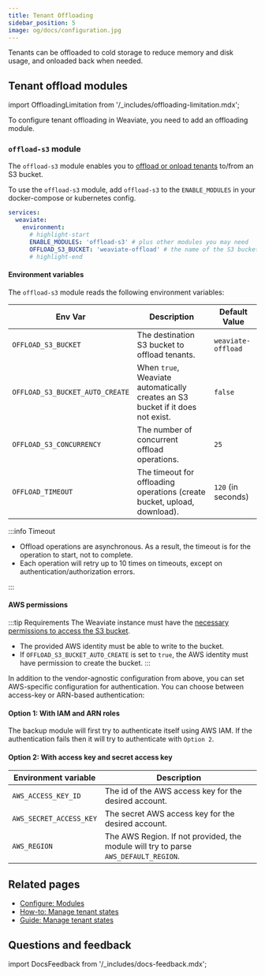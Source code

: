 ```yaml
---
title: Tenant Offloading
sidebar_position: 5
image: og/docs/configuration.jpg
---
```


Tenants can be offloaded to cold storage to reduce memory and disk usage, and onloaded back when needed.

## Tenant offload modules

import OffloadingLimitation from '/_includes/offloading-limitation.mdx';

<OffloadingLimitation/>

To configure tenant offloading in Weaviate, you need to add an offloading module.


### `offload-s3` module

The `offload-s3` module enables you to [offload or onload tenants](../manage-data/tenant-states.mdx#offload-tenant) to/from an S3 bucket.

To use the `offload-s3` module, add `offload-s3` to the `ENABLE_MODULES` in your docker-compose or kubernetes config.

```yaml
services:
  weaviate:
    environment:
      # highlight-start
      ENABLE_MODULES: 'offload-s3' # plus other modules you may need
      OFFLOAD_S3_BUCKET: 'weaviate-offload' # the name of the S3 bucket
      # highlight-end
```

#### Environment variables

The `offload-s3` module reads the following environment variables:

| Env Var | Description | Default Value |
|---|---|---|
| `OFFLOAD_S3_BUCKET` | The destination S3 bucket to offload tenants. | `weaviate-offload` |
| `OFFLOAD_S3_BUCKET_AUTO_CREATE` | When `true`, Weaviate automatically creates an S3 bucket if it does not exist. | `false` |
| `OFFLOAD_S3_CONCURRENCY` | The number of concurrent offload operations. | `25` |
| `OFFLOAD_TIMEOUT` | The timeout for offloading operations (create bucket, upload, download). | `120` (in seconds) |

:::info Timeout

- Offload operations are asynchronous. As a result, the timeout is for the operation to start, not to complete.
- Each operation will retry up to 10 times on timeouts, except on authentication/authorization errors.

:::

#### AWS permissions

:::tip Requirements
The Weaviate instance must have the [necessary permissions to access the S3 bucket](https://docs.aws.amazon.com/AmazonS3/latest/userguide/access-policy-language-overview.html).
- The provided AWS identity must be able to write to the bucket.
- If `OFFLOAD_S3_BUCKET_AUTO_CREATE` is set to `true`, the AWS identity must have permission to create the bucket.
:::

In addition to the vendor-agnostic configuration from above, you can set AWS-specific configuration for authentication. You can choose between access-key or ARN-based authentication:

#### Option 1: With IAM and ARN roles

The backup module will first try to authenticate itself using AWS IAM. If the authentication fails then it will try to authenticate with `Option 2`.

#### Option 2: With access key and secret access key

| Environment variable | Description |
| --- | --- |
| `AWS_ACCESS_KEY_ID` | The id of the AWS access key for the desired account. |
| `AWS_SECRET_ACCESS_KEY` | The secret AWS access key for the desired account. |
| `AWS_REGION` | The AWS Region. If not provided, the module will try to parse `AWS_DEFAULT_REGION`. |

## Related pages
- [Configure: Modules](./modules.md)
- [How-to: Manage tenant states](../manage-data/tenant-states.mdx)
- [Guide: Manage tenant states](../starter-guides/managing-resources/tenant-states.mdx)

## Questions and feedback

import DocsFeedback from '/_includes/docs-feedback.mdx';

<DocsFeedback/>
